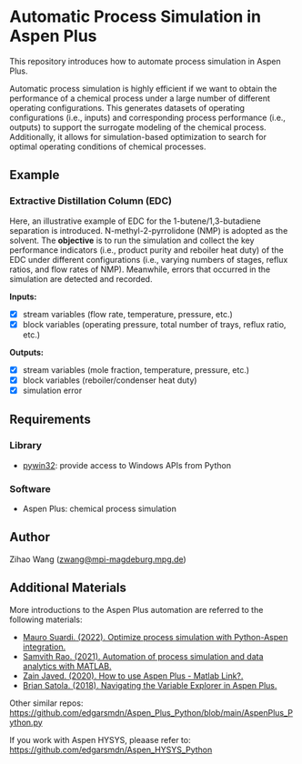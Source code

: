 
# Automatic Process Simulation in Aspen Plus 

This repository introduces how to automate process simulation in Aspen Plus.

Automatic process simulation is highly efficient if we want to obtain the performance of a chemical process under a large number of different operating configurations. This generates datasets of operating configurations (i.e., inputs) and corresponding process performance (i.e., outputs) to support the surrogate modeling of the chemical process. Additionally, it allows for simulation-based optimization to search for  optimal operating conditions of chemical processes.

## Example
### Extractive Distillation Column (EDC)
Here, an illustrative example of EDC for the 1-butene/1,3-butadiene separation is introduced. N-methyl-2-pyrrolidone (NMP) is adopted as the solvent. The **objective** is to run the simulation and collect the key performance indicators (i.e., product purity and reboiler heat duty) of the EDC under different configurations (i.e., varying numbers of stages, reflux ratios, and flow rates of NMP). Meanwhile, errors that occurred in the simulation are detected and recorded.

**Inputs:**
- [x] stream variables (flow rate, temperature, pressure, etc.)
- [x] block variables (operating pressure, total number of trays, reflux ratio, etc.)

**Outputs:**
- [x] stream variables (mole fraction, temperature, pressure, etc.)
- [x] block variables (reboiler/condenser heat duty)
- [x] simulation error

## Requirements
### Library
- [pywin32](https://pypi.org/project/pywin32/): provide access to Windows APIs from Python

### Software
- Aspen Plus: chemical process simulation

## Author
Zihao Wang (zwang@mpi-magdeburg.mpg.de)

## Additional Materials
More introductions to the Aspen Plus automation are referred to the following materials:

- [Mauro Suardi. (2022). Optimize process simulation with Python-Aspen integration.](https://medium.com/eni-digitalks/optimize-process-simulation-with-python-aspen-integration-e343bbab1aa0)
- [Samvith Rao. (2021). Automation of process simulation and data analytics with MATLAB.](https://www.aiche.org/academy/webinars/automation-process-simulation-and-data-analytics-matlab)
- [Zain Javed. (2020). How to use Aspen Plus - Matlab Link?.](https://www.mathworks.com/matlabcentral/answers/504450-how-to-use-aspen-plus-matlab-link)
- [Brian Satola. (2018). Navigating the Variable Explorer in Aspen Plus.](https://chejunkie.com/knowledge-base/navigating-variable-explorer-aspen-plus/)

Other similar repos:
https://github.com/edgarsmdn/Aspen_Plus_Python/blob/main/AspenPlus_Python.py

If you work with Aspen HYSYS, pleaase refer to:
https://github.com/edgarsmdn/Aspen_HYSYS_Python
